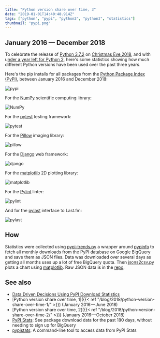 ```yaml
---
title: "Python version share over time, 3"
date: "2019-01-01T14:40:48.914Z"
tags: ["python", "pypi", "python2", "python3", "statistics"]
thumbnail: "pypi.png"
---
```


## January 2016 — December 2018

To celebrate the release of
[Python 3.7.2](https://www.python.org/downloads/release/python-372/) on
[Christmas Eve 2018](https://peps.python.org/pep-0537/), and with
u[nder a year left for Python 2](https://hugovk.github.io/python2-progress-bar/), here's
some statistics showing how much different Python versions have been used over the past
three years.

Here's the pip installs for all packages from the
[Python Package Index (PyPI)](https://pypi.org/), between January 2016 and December
2018:

![pypi](pypi.png)

For the [NumPy](https://github.com/numpy/numpy) scientific computing library:

![NumPy](numpy.png)

For the [pytest](https://github.com/pytest-dev/pytest) testing framework:

![pytest](pytest.png)

For the [Pillow](https://github.com/python-pillow/Pillow) imaging library:

![pillow](pillow.png)

For the [Django](https://github.com/django/django) web framework:

![django](django.png)

For the [matplotlib](https://github.com/matplotlib/matplotlib) 2D plotting library:

![matplotlib](matplotlib.png)

For the [Pylint](https://github.com/PyCQA/pylint) linter:

![pylint](pylint.png)

And for the [pylast](https://github.com/pylast/pylast) interface to Last.fm:

![pylast](pylast.png)

## How

Statistics were collected using
[pypi-trends.py](https://github.com/hugovk/pypi-tools/blob/master/pypi-trends.py) a
wrapper around [pypinfo](https://github.com/ofek/pypinfo) to fetch all monthly downloads
from the PyPI database on Google BigQuery and save them as JSON files. Data was
downloaded over several days as getting all months uses up a lot of free BigQuery quota.
Then [jsons2csv.py](https://github.com/hugovk/pypi-tools/blob/master/jsons2csv.py) plots
a chart using [matplotlib](https://github.com/matplotlib/matplotlib). Raw JSON data is
in the [repo](https://github.com/hugovk/pypi-tools/tree/master/data).

## See also

- [Data Driven Decisions Using PyPI Download Statistics](https://langui.sh/2016/12/09/data-driven-decisions/)
- [Python version share over time,
  1]({{< ref "/blog/2018/python-version-share-over-time-1/" >}}) (January
  2016 — June 2018)
- [Python version share over time,
  2]({{< ref "/blog/2018/python-version-share-over-time-2/" >}}) (January
  2016 — October 2018)
- [PyPI Stats](https://pypistats.org/): See package download data for the past 180 days,
  without needing to sign up for BigQuery
- [pypistats](https://github.com/hugovk/pypistats): A command-line tool to access data
  from PyPI Stats
